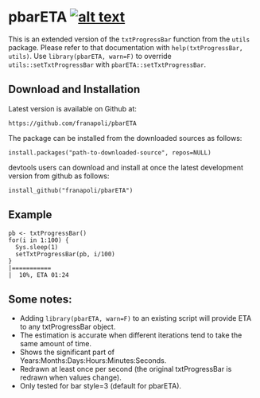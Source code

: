 <!-- Grab your social icons from https://github.com/carlsednaoui/gitsocial -->
[1.2]: http://i.imgur.com/wWzX9uB.png (me on Twitter)
[1]: http://www.twitter.com/franapoli
<!-- Grab your social icons from https://github.com/carlsednaoui/gitsocial -->

# pbarETA [![alt text][1.2]][1]

This is an extended version of the `txtProgressBar` function from the
`utils` package. Please refer to that documentation with
`help(txtProgressBar, utils)`. Use `library(pbarETA, warn=F)` to
override `utils::setTxtProgressBar` with `pbarETA::setTxtProgressBar`.

## Download and Installation

Latest version is available on Github at:

    https://github.com/franapoli/pbarETA

The package can be installed from the downloaded sources as
follows:

    install.packages("path-to-downloaded-source", repos=NULL)

devtools users can download and install at once the latest development
version from github as follows:

    install_github("franapoli/pbarETA")


## Example
```
pb <- txtProgressBar()
for(i in 1:100) {
  Sys.sleep(1)
  setTxtProgressBar(pb, i/100)
}
|===========                                                           |  10%, ETA 01:24
````


## Some notes:
+ Adding `library(pbarETA, warn=F)` to an existing script will provide ETA to any txtProgressBar object.
+ The estimation is accurate when different iterations tend to take the same amount of time.
+ Shows the significant part of Years:Months:Days:Hours:Minutes:Seconds.
+ Redrawn at least once per second (the original txtProgressBar is redrawn when values change).
+ Only tested for bar style=3 (default for pbarETA).
